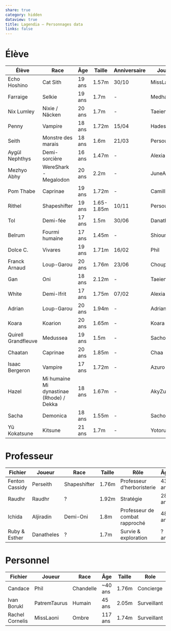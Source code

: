```yaml
---
share: true
category: hidden
dataview: true
title: Lagendia — Personnages data
links: false
---
```


# Élève

| Élève                                                                                              | Race                                     | Âge    | Taille     | Anniversaire | Joueur         |
| -------------------------------------------------------------------------------------------------- | ---------------------------------------- | ------ | ---------- | ------------ | -------------- |
| Echo Hoshino             | Cat Sith                                 | 19 ans | 1.57m      | 30/10        | MissLaoni      |
| Farraige                     | Selkie                                   | 19 ans | 1.7m       | \-           | Medhas         |
| Nix Lumley                 | Nixie / Näcken                           | 20 ans | 1.7m       | \-           | Taeien         |
| Penny                           | Vampire                                  | 18 ans | 1.72m      | 15/04        | Hadess         |
| Seith                           | Monstre des marais                       | 18 ans | 1.6m       | 21/03        | Persou         |
| Aygül Nephthys         | Demi-sorcière                            | 16 ans | 1.47m      | \-           | Alexia         |
| Mezhyo Abhy               | WereShark - Megalodon                    | 20 ans | 2.2m       | \-           | JuneArt        |
| Pom Thabe                   | Caprinae                                 | 19 ans | 1.72m      | \-           | CamilliCapilli |
| Rithel                         | Shapeshifter                             | 19 ans | 1.65-1.85m | 10/11        | Persou         |
| Tol                               | Demi-fée                                 | 17 ans | 1.5m       | 30/06        | Danatheles     |
| Belrum                          | Fourmi humaine                           | 17 ans | 1.45m      | \-           | Shiounsama     |
| Dolce C.                      | Vivares                                  | 19 ans | 1.71m      | 16/02        | Phil           |
| Franck Arnaud            | Loup-Garou                               | 20 ans | 1.76m      | 23/06        | Choupa         |
| Gan                                | Oni                                      | 18 ans | 2.12m      | \-           | Taeien         |
| White                            | Demi-Ifrit                               | 17 ans | 1.75m      | 07/02        | Alexia         |
| Adrian                           | Loup-Garou                               | 20 ans | 1.94m      | \-           | Adrian         |
| Koara                             | Koarion                                  | 20 ans | 1.65m      | \-           | Koara          |
| Quirell Grandfleuve | Medussea                                 | 19 ans | 1.5m       | \-           | Sachoue        |
| Chaatan                        | Caprinae                                 | 20 ans | 1.85m      | \-           | Chaa           |
| Isaac Bergeron          | Vampire                                  | 17 ans | 1.72m      | \-           | Azuro          |
| Hazel                            | Mi humaine Mi dynastinae (Rhode) / Dekka | 18 ans | 1.67m      | \-           | AkyZura        |
| Sacha                            | Demonica                                 | 18 ans | 1.55m      | \-           | Sachoue        |
| Yû Kokatsune              | Kitsune                                  | 21 ans | 1.7m       | \-           | Yotoru         |


# Professeur

| Fichier                                                                               | Joueur     | Race         | Taille | Rôle                           | Âge    | Anniversaire |
| ------------------------------------------------------------------------------------- | ---------- | ------------ | ------ | ------------------------------ | ------ | ------------ |
| Fenton Cassidy | Perseith   | Shapeshifter | 1.76m  | Professeur d’herboristerie     | 43 ans | 02/02        |
| Raudhr                 | Raudhr     | ?            | 1.92m  | Stratégie                      | 28 ans | 31/10        |
| Ichida                 | Aljiradin  | Demi-Oni     | 1.8m   | Professeur de combat rapproché | 48 ans | 14/02        |
| Ruby & Esther   | Danatheles | ?            | 1.7m   | Survie & exploration           | ? ans  | ?            |


# Personnel

| Fichier                                                                                | Joueur       | Race      | Âge     | Taille | Role        | Anniversaire |
| -------------------------------------------------------------------------------------- | ------------ | --------- | ------- | ------ | ----------- | ------------ |
| Candace                 | Phil         | Chandelle | ~40 ans | 1.76m  | Concierge   | /            |
| Ivan Borukl         | PatremTaurus | Humain    | 45 ans  | 2.05m  | Surveillant | /            |
| Rachel Cornelis | MissLaoni    | Ombre     | 117 ans | 1.74m  | Surveillant | 18/03        |


